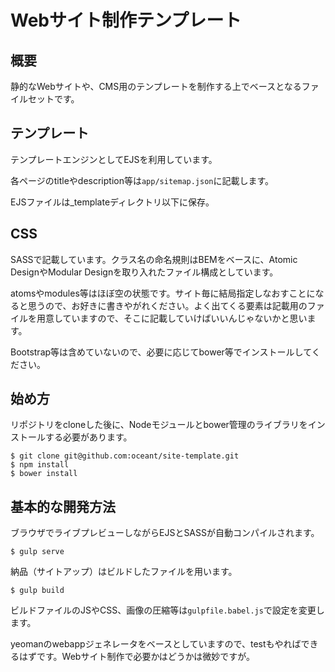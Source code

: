 Webサイト制作テンプレート
==
概要
--
静的なWebサイトや、CMS用のテンプレートを制作する上でベースとなるファイルセットです。

テンプレート
--
テンプレートエンジンとしてEJSを利用しています。

各ページのtitleやdescription等は`app/sitemap.json`に記載します。

EJSファイルは_templateディレクトリ以下に保存。


CSS
--
SASSで記載しています。クラス名の命名規則はBEMをベースに、Atomic DesignやModular Designを取り入れたファイル構成としています。

atomsやmodules等はほぼ空の状態です。サイト毎に結局指定しなおすことになると思うので、お好きに書きやがれください。よく出てくる要素は記載用のファイルを用意していますので、そこに記載していけばいいんじゃないかと思います。

Bootstrap等は含めていないので、必要に応じてbower等でインストールしてください。

始め方
--
リポジトリをcloneした後に、Nodeモジュールとbower管理のライブラリをインストールする必要があります。

    $ git clone git@github.com:oceant/site-template.git
    $ npm install
    $ bower install


基本的な開発方法
--

ブラウザでライブプレビューしながらEJSとSASSが自動コンパイルされます。

    $ gulp serve

納品（サイトアップ）はビルドしたファイルを用います。

    $ gulp build

ビルドファイルのJSやCSS、画像の圧縮等は`gulpfile.babel.js`で設定を変更します。

yeomanのwebappジェネレータをベースとしていますので、testもやればできるはずです。Webサイト制作で必要かはどうかは微妙ですが。
